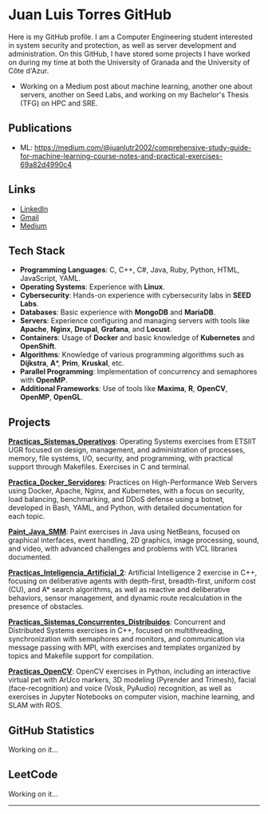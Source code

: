 # Juan Luis Torres GitHub

Here is my GitHub profile. I am a Computer Engineering student interested in system security and protection, as well as server development and administration. On this GitHub, I have stored some projects I have worked on during my time at both the University of Granada and the University of Côte d'Azur.

- Working on a Medium post about machine learning, another one about servers, another on Seed Labs, and working on my Bachelor's Thesis (TFG) on HPC and SRE.


## Publications

- ML: https://medium.com/@juanlutr2002/comprehensive-study-guide-for-machine-learning-course-notes-and-practical-exercises-69a82d4990c4

## Links

- [LinkedIn](https://www.linkedin.com/in/juan-luis-torres-ramos-jltr)
- [Gmail](mailto:juanlutr2002@gmail.com)
- [Medium](https://medium.com/@juanlutr2002)


## Tech Stack

- **Programming Languages**: C, C++, C#, Java, Ruby, Python, HTML, JavaScript, YAML.
- **Operating Systems**: Experience with **Linux**.
- **Cybersecurity**: Hands-on experience with cybersecurity labs in **SEED Labs**.
- **Databases**: Basic experience with **MongoDB** and **MariaDB**.
- **Servers**: Experience configuring and managing servers with tools like **Apache**, **Nginx**, **Drupal**, **Grafana**, and **Locust**.
- **Containers**: Usage of **Docker** and basic knowledge of **Kubernetes** and **OpenShift**.
- **Algorithms**: Knowledge of various programming algorithms such as **Dijkstra**, **A***, **Prim**, **Kruskal**, etc.
- **Parallel Programming**: Implementation of concurrency and semaphores with **OpenMP**.
- **Additional Frameworks**: Use of tools like **Maxima**, **R**, **OpenCV**, **OpenMP**, **OpenGL**.



## Projects

**[Practicas_Sistemas_Operativos](https://github.com/Torres08/Practicas_Sistemas_Operativos)**: Operating Systems exercises from ETSIIT UGR focused on design, management, and administration of processes, memory, file systems, I/O, security, and programming, with practical support through Makefiles. Exercises in C and terminal.

**[Practica_Docker_Servidores](https://github.com/Torres08/Practica_Docker_Servidores)**: Practices on High-Performance Web Servers using Docker, Apache, Nginx, and Kubernetes, with a focus on security, load balancing, benchmarking, and DDoS defense using a botnet, developed in Bash, YAML, and Python, with detailed documentation for each topic.

**[Paint_Java_SMM](https://github.com/Torres08/Paint_Java_SMM)**: Paint exercises in Java using NetBeans, focused on graphical interfaces, event handling, 2D graphics, image processing, sound, and video, with advanced challenges and problems with VCL libraries documented.

**[Practicas_Inteligencia_Artificial_2](https://github.com/Torres08/Practicas_Inteligencia_Artificial_2)**: Artificial Intelligence 2 exercise in C++, focusing on deliberative agents with depth-first, breadth-first, uniform cost (CU), and A* search algorithms, as well as reactive and deliberative behaviors, sensor management, and dynamic route recalculation in the presence of obstacles.

**[Practicas_Sistemas_Concurrentes_Distribuidos](https://github.com/Torres08/Practicas_Sistemas_Concurrentes_Distribuidos)**: Concurrent and Distributed Systems exercises in C++, focused on multithreading, synchronization with semaphores and monitors, and communication via message passing with MPI, with exercises and templates organized by topics and Makefile support for compilation.

**[Practicas_OpenCV](https://github.com/Torres08/Practicas_OpenCV)**: OpenCV exercises in Python, including an interactive virtual pet with ArUco markers, 3D modeling (Pyrender and Trimesh), facial (face-recognition) and voice (Vosk, PyAudio) recognition, as well as exercises in Jupyter Notebooks on computer vision, machine learning, and SLAM with ROS.


## GitHub Statistics
Working on it...


<!--
[![Top Langs](https://github-readme-stats.vercel.app/api/top-langs/?username=Torres08&hide=Jupyter%20Notebook)](https://github.com/anuraghazra/github-readme-stats)
![GitHub Stats](https://github-readme-stats.vercel.app/api?username=Torres08&show_icons=true&theme=radical&count_private=true) 
-->

## LeetCode
Working on it...

<!-- ![LeetCode Stats](https://leetcard.jacoblin.cool/Torres314?theme=light&font=source_code_pro&ext=heatmap)-->  <!-- Reemplaza "Torres314" con tu nombre de usuario en LeetCode -->

---







